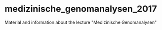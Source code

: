 # medizinische_genomanalysen_2017
Material and information about the lecture "Medizinische Genomanalysen"
